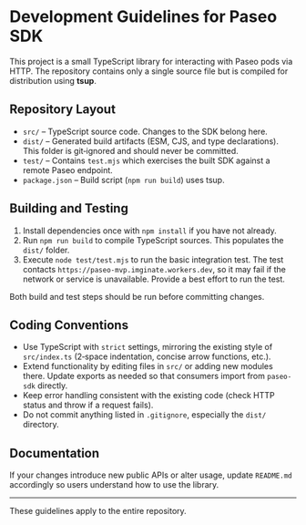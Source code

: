 # Development Guidelines for Paseo SDK

This project is a small TypeScript library for interacting with Paseo pods via HTTP. The repository contains only a single source file but is compiled for distribution using **tsup**.

## Repository Layout

- `src/` – TypeScript source code. Changes to the SDK belong here.
- `dist/` – Generated build artifacts (ESM, CJS, and type declarations). This folder is git‑ignored and should never be committed.
- `test/` – Contains `test.mjs` which exercises the built SDK against a remote Paseo endpoint.
- `package.json` – Build script (`npm run build`) uses tsup.

## Building and Testing

1. Install dependencies once with `npm install` if you have not already.
2. Run `npm run build` to compile TypeScript sources. This populates the `dist/` folder.
3. Execute `node test/test.mjs` to run the basic integration test. The test contacts `https://paseo-mvp.imginate.workers.dev`, so it may fail if the network or service is unavailable. Provide a best effort to run the test.

Both build and test steps should be run before committing changes.

## Coding Conventions

- Use TypeScript with `strict` settings, mirroring the existing style of `src/index.ts` (2‑space indentation, concise arrow functions, etc.).
- Extend functionality by editing files in `src/` or adding new modules there. Update exports as needed so that consumers import from `paseo-sdk` directly.
- Keep error handling consistent with the existing code (check HTTP status and throw if a request fails).
- Do not commit anything listed in `.gitignore`, especially the `dist/` directory.

## Documentation

If your changes introduce new public APIs or alter usage, update `README.md` accordingly so users understand how to use the library.

---

These guidelines apply to the entire repository.

